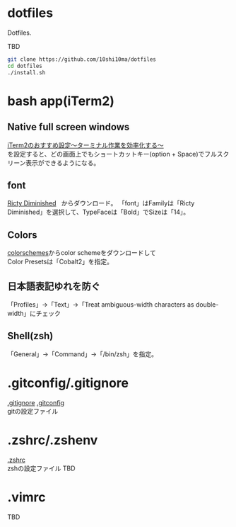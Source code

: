 # dotfiles
Dotfiles.

TBD
```bash
git clone https://github.com/10shi10ma/dotfiles
cd dotfiles
./install.sh
```

# bash app(iTerm2)
## Native full screen windows
[iTerm2のおすすめ設定〜ターミナル作業を効率化する〜](https://qiita.com/ruwatana/items/8d9c174250061721ad11)  
を設定すると、どの画面上でもショートカットキー(option + Space)でフルスクリーン表示ができるようになる。

## font
[Ricty Diminished](http://www.rs.tus.ac.jp/yyusa/ricty_diminished.html)    
からダウンロード。
「font」はFamilyは「Ricty Diminished」を選択して、TypeFaceは「Bold」でSizeは「14」。

## Colors
[colorschemes](http://iterm2colorschemes.com/)からcolor schemeをダウンロードして  
Color Presetsは「Cobalt2」を指定。

## 日本語表記ゆれを防ぐ
「Profiles」→「Text」→「Treat ambiguous-width characters as double-width」にチェック

## Shell(zsh)
「General」→「Command」→「/bin/zsh」を指定。

# .gitconfig/.gitignore
[.gitignore](https://github.com/10shi10ma/dotfiles/blob/master/.gitignore) 
[.gitconfig](https://github.com/10shi10ma/dotfiles/blob/master/.gitconfig)  
gitの設定ファイル

# .zshrc/.zshenv
[.zshrc](https://github.com/10shi10ma/dotfiles/blob/master/.zshrc)  
zshの設定ファイル
TBD

# .vimrc
TBD
